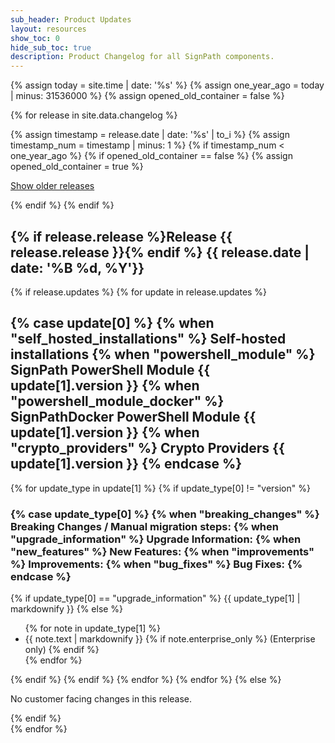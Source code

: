 ```yaml
---
sub_header: Product Updates
layout: resources
show_toc: 0
hide_sub_toc: true
description: Product Changelog for all SignPath components.
---
```


{% assign today = site.time | date: '%s' %}
{% assign one_year_ago = today | minus: 31536000 %}
{% assign opened_old_container = false %}

{% for release in site.data.changelog %}

{% assign timestamp = release.date | date: '%s' | to_i %}
{% assign timestamp_num = timestamp | minus: 1 %}
{% if timestamp_num < one_year_ago %}
	{% if opened_old_container == false %}
		{% assign opened_old_container = true %}
<p id='show-older-releases'><a id='show-older-releases-link' href='#'>Show older releases</a></p>
<div id='older-releases'>
	{% endif %}
{% endif %}

<article class='release'>
	<h1>{% if release.release %}Release {{ release.release }}{% endif %}&nbsp;<span>{{ release.date | date: '%B %d, %Y'}}</span></h1>
	{% if release.updates %}
		{% for update in release.updates %}
			<h2>
				{% case update[0] %}
					{% when "self_hosted_installations" %} Self-hosted installations
					{% when "powershell_module" %} SignPath PowerShell Module {{ update[1].version }}
					{% when "powershell_module_docker" %} SignPathDocker PowerShell Module {{ update[1].version }}
					{% when "crypto_providers" %} Crypto Providers {{ update[1].version }}
				{% endcase %}
			</h2>
			{% for update_type in update[1] %}
				{% if update_type[0] != "version" %}
					<h3>
						{% case update_type[0] %}
							{% when "breaking_changes" %} Breaking Changes / Manual migration steps:
							{% when "upgrade_information" %} Upgrade Information:
							{% when "new_features" %} New Features:
							{% when "improvements" %} Improvements:
							{% when "bug_fixes" %} Bug Fixes:
						{% endcase %}
					</h3>
					{% if update_type[0] == "upgrade_information" %}
						{{ update_type[1] | markdownify }}
					{% else %}
						<ul>
							{% for note in update_type[1] %}
								<li>
									{{ note.text | markdownify }}
									{% if note.enterprise_only %}
										<span class='enterprise-only'>(Enterprise only)</span>
									{% endif %}
								</li>
							{% endfor %}
						</ul>
					{% endif %}
				{% endif %}
			{% endfor %}
		{% endfor %}
	{% else %}
		<p class='no-updates'>No customer facing changes in this release.</p>
	{% endif %}
</article>
{% endfor %}
</div>